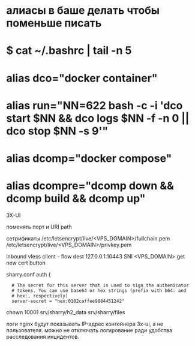 # алиасы в баше делать чтобы поменьше писать
#
# $ cat ~/.bashrc | tail -n 5
# alias dco="docker container"
# alias run="NN=622 bash -c -i 'dco start $NN && dco logs $NN -f -n 0 || dco stop $NN -s 9'"
# alias dcomp="docker compose"
# alias dcompre="dcomp down && dcomp build && dcomp up"


3X-UI 

поменять порт
и URI path

сетрификаты
/etc/letsencrypt/live/<VPS_DOMAIN>/fullchain.pem
/etc/letsencrypt/live/<VPS_DOMAIN>/privkey.pem

inbound vless
client - flow
dest 127.0.0.1:10443
SNI <VPS_DOMAIN>
get new cert button

sharry.conf
    auth {

      # The secret for this server that is used to sign the authenicator
      # tokens. You can use base64 or hex strings (prefix with b64: and
      # hex:, respectively)
      server-secret = "hex:0102caffee9884451242"

chown 10001 srv/sharry/h2_data srv/sharry/files

логи nginx будут показывать IP-адрес контейнера 3x-ui, а не пользователя. можно не отключать логирование ради удобства расследования инцидентов.


